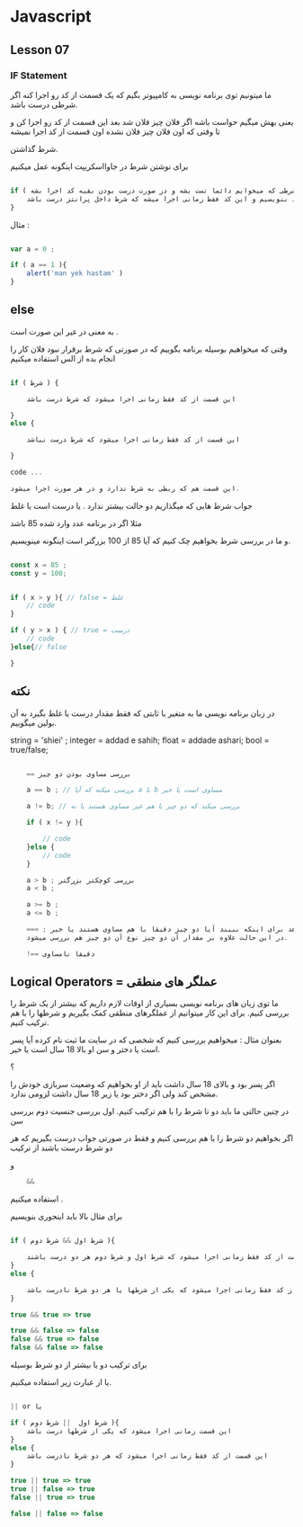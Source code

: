 # Javascript

## Lesson 07

### IF Statement 

ما میتونیم توی برنامه نویسی به کامپیوتر بگیم که یک قسمت از کد رو اجرا کنه اگر شرطی درست باشد.

یعنی بهش میگیم حواست باشه اگر فلان چیز فلان شد بعد این قسمت از کد رو اجرا کن و تا وقتی که اون فلان چیز فلان نشده اون قسمت از کد اجرا نمیشه 


شرط گذاشتن. 

برای نوشتن شرط در جاوااسکریپت اینگونه عمل میکنیم 

```js

if ( شرطی که میخوایم دائما تست بشه و در صورت درست بودن بقیه کد اجرا بشه  ){
    داخل آکولاد هر چند خط که دوست داشته باشیم میتونیم کد بنویسیم و این کد فقط زمانی اجرا میشه که شرط داخل پرانتز درست باشد 
}

```

مثال : 

```js

var a = 0 ; 

if ( a == 1 ){
    alert('man yek hastam' )
}

```

## else 
به معنی در غیر این صورت  است . 

وقتی که میخواهیم بوسیله برنامه بگوییم که در صورتی که شرط برقرار نبود فلان کار را انجام بده از الس استفاده میکنیم 

```js

if ( شرط ) {

    این قسمت از کد فقط زمانی اجرا میشود که شرط درست باشد

}
else {

    این قسمت از کد فقط زمانی اجرا میشود که شرط درست نباشد

}

code ... 

این قسمت هم که ربطی به شرط ندارد و در هر صورت اجرا میشود. 

```

جواب شرط هایی که میگذاریم دو حالت بیشتر ندارد . یا درست است یا  غلط 

مثلا اگر در برنامه عدد وارد شده 85 باشد 

و ما در بررسی شرط بخواهیم چک کنیم که آیا 85 از 100 بزرگتر است اینگونه مینویسیم. 

```js

const x = 85 ; 
const y = 100; 


if ( x > y ){ // false = غلط  
    // code 
}

if ( y > x ) { // true = درست 
    // code 
}else{// false 

}

```

## نکته 
در زبان برنامه نویسی ما به متغیر یا ثابتی که فقط مقدار درست یا غلط بگیرد به آن بولین میگوییم. 

string = 'shiei' ; 
integer = addad e sahih;
float = addade ashari;
bool = true/false; 


```js 

    == بررسی مساوی بودن دو چیز 

    a == b ; // بررسی میکنه که آیا a با b مساوی است یا خیر 

    a != b; // بررسی میکند که دو چیز با هم غیر مساوی هستند یا نه 

    if ( x != y ){

        // code 
    }else {
        // code 
    }

    a > b ; بررسی کوچکتر بزرگتر 
    a < b ; 

    a >= b ; 
    a <= b ; 

    === ; بررسی دقیقتری انجام میدهد برای اینکه ببیند آیا دو چیز دقیقا با هم مساوی هستند یا خیر 
    در این حالت علاوه بر مقدار آن دو چیز نوع آن دو چیز هم بررسی میشود. 

    !== دقیقا نامساوی

```

## Logical Operators = عملگر های منطقی 

ما توی زبان های برنامه نویسی بسیاری از اوقات لازم داریم که بیشتر از یک شرط را بررسی کنیم. 
برای این کار میتوانیم از عملگرهای منطقی کمک بگیریم و شرطها را با هم ترکیب کنیم. 

بعنوان مثال : 
میخواهیم بررسی کنیم که شخصی که در سایت ما ثبت نام کرده 
آیا پسر است یا دختر و سن او بالا 18 سال است یا خیر. 

؟ 

اگر پسر بود و بالای 18 سال داشت باید از او بخواهیم که وضعیت سربازی خودش را مشخص کند 
ولی اگر دختر بود یا زیر 18 سال داشت لزومی ندارد. 

در چنین حالتی ما باید دو تا شرط را با هم ترکیب کنیم. 
اول بررسی جنسیت 
دوم بررسی سن 

اگر بخواهیم دو شرط را با هم بررسی کنیم و فقط در صورتی جواب درست بگیریم که هر دو شرط درست باشند از ترکیب 

و

```js
    && 

```
استفاده میکنیم . 

برای مثال بالا باید اینجوری بنویسیم 

```js

if ( شرط اول && شرط دوم ){

    این قسمت از کد فقط زمانی اجرا میشود که شرط اول و شرط دوم هر دو درست باشند . 
}
else {

    این قسمت از کد فقط زمانی اجرا میشود که یکی از شرطها یا هر دو شرط نادرست باشد
}

true && true => true 

true && false => false 
false && true => false 
false && false => false

```

برای ترکیب دو یا بیشتر از دو شرط بوسیله 

یا 
از عبارت زیر  استفاده میکنیم.

```js

|| or یا 

if ( شرط اول  || شرط دوم ){
    این قسمت زمانی اجرا میشود که یکی از شرطها درست باشد 
}
else {
    این قسمت از کد فقط زمانی اجرا میشود که هر دو شرط نادرست باشد 
}

true || true => true 
true || false => true 
false || true => true 

false || false => false 

```